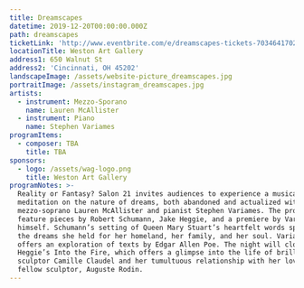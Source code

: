 ```yaml
---
title: Dreamscapes
datetime: 2019-12-20T00:00:00.000Z
path: dreamscapes
ticketLink: 'http://www.eventbrite.com/e/dreamscapes-tickets-70346417027'
locationTitle: Weston Art Gallery
address1: 650 Walnut St
address2: 'Cincinnati, OH 45202'
landscapeImage: /assets/website-picture_dreamscapes.jpg
portraitImage: /assets/instagram_dreamscapes.jpg
artists:
  - instrument: Mezzo-Sporano
    name: Lauren McAllister
  - instrument: Piano
    name: Stephen Variames
programItems:
  - composer: TBA
    title: TBA
sponsors:
  - logo: /assets/wag-logo.png
    title: Weston Art Gallery
programNotes: >-
  Reality or Fantasy? Salon 21 invites audiences to experience a musical
  meditation on the nature of dreams, both abandoned and actualized with
  mezzo-soprano Lauren McAllister and pianist Stephen Variames. The program will
  feature pieces by Robert Schumann, Jake Heggie, and a premiere by Variames
  himself. Schumann’s setting of Queen Mary Stuart’s heartfelt words speaks to
  the dreams she held for her homeland, her family, and her soul. Variames
  offers an exploration of texts by Edgar Allen Poe. The night will close with
  Heggie’s Into the Fire, which offers a glimpse into the life of brilliant
  sculptor Camille Claudel and her tumultuous relationship with her lover and
  fellow sculptor, Auguste Rodin.
---
```


